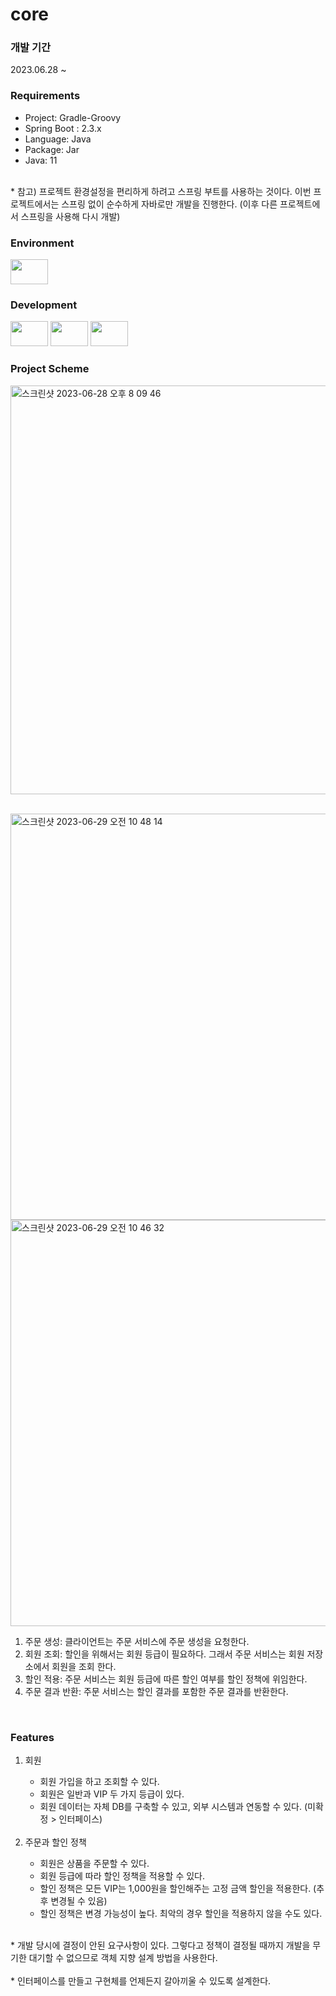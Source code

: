 # core #

### 개발 기간 ###
2023.06.28 ~ 

### Requirements ### 
<ul>
  <li>Project: Gradle-Groovy</li>
  <li>Spring Boot : 2.3.x</li>
  <li>Language: Java</li>
  <li>Package: Jar</li>
  <li>Java: 11</li>
</ul>
<br>
* 참고) 프로젝트 환경설정을 편리하게 하려고 스프링 부트를 사용하는 것이다. 이번 프로젝트에서는 스프링 없이
순수하게 자바로만 개발을 진행한다. (이후 다른 프로젝트에서 스프링을 사용해 다시 개발)

### Environment ###
<img src="https://github.com/DebbieIsFree/core/assets/83392219/f5d87422-293f-4147-ba8d-f1357c5cfd11" width="60" height="40"/>

### Development ###
<img src="https://github.com/DebbieIsFree/DebbieIsFree/assets/83392219/4fc55c7f-1deb-4c52-99c1-3b961f360a00" width="60" height="40"/>
<img src="https://github.com/DebbieIsFree/DebbieIsFree/assets/83392219/a567dfe3-a522-4666-9222-488b8e8fe8b0" width="60" height="40"/> 
<img src="https://github.com/DebbieIsFree/core/assets/83392219/a2d80e6b-a4c9-460a-9eac-a0fdd470e51b" width="60" height="40"/>


### Project Scheme ###
<img width="654" alt="스크린샷 2023-06-28 오후 8 09 46" src="https://github.com/DebbieIsFree/core/assets/83392219/eff204e0-f622-402b-9ed4-9b4d777f80f5"><br><br>

<img width="650" alt="스크린샷 2023-06-29 오전 10 48 14" src="https://github.com/DebbieIsFree/core/assets/83392219/32317c51-d1bd-48b5-bb85-f9d79c23eae2">
<img width="650" alt="스크린샷 2023-06-29 오전 10 46 32" src="https://github.com/DebbieIsFree/core/assets/83392219/f20242c7-96be-45d6-babe-1136e294cbee">
<br>
<ol>
    <li>주문 생성: 클라이언트는 주문 서비스에 주문 생성을 요청한다.</li>
    <li>회원 조회: 할인을 위해서는 회원 등급이 필요하다. 그래서 주문 서비스는 회원 저장소에서 회원을 조회 한다.</li>
    <li>할인 적용: 주문 서비스는 회원 등급에 따른 할인 여부를 할인 정책에 위임한다.</li>
    <li>주문 결과 반환: 주문 서비스는 할인 결과를 포함한 주문 결과를 반환한다.</li>
</ol>
<br>

### Features ###
<ol>
  <li>회원</li>
  <ul>
    <li>회원 가입을 하고 조회할 수 있다.</li>
    <li>회원은 일반과 VIP 두 가지 등급이 있다.</li>
    <li>회원 데이터는 자체 DB를 구축할 수 있고, 외부 시스템과 연동할 수 있다. (미확정 > 인터페이스)</li>
  </ul>
  <br>
  <li>주문과 할인 정책</li>
   <ul>
    <li>회원은 상품을 주문할 수 있다.</li>
    <li>회원 등급에 따라 할인 정책을 적용할 수 있다.</li>
    <li>할인 정책은 모든 VIP는 1,000원을 할인해주는 고정 금액 할인을 적용한다. (추후 변경될 수 있음)</li>
    <li>할인 정책은 변경 가능성이 높다. 최악의 경우 할인을 적용하지 않을 수도 있다.</li>
  </ul>
</ol>
<br>
* 개발 당시에 결정이 안된 요구사항이 있다. 그렇다고 정책이 결정될 때까지 개발을 무기한 대기할 수 없으므로 
객체 지향 설계 방법을 사용한다. <br><br>
* 인터페이스를 만들고 구현체를 언제든지 갈아끼울 수 있도록 설계한다.

